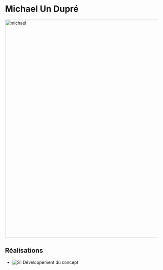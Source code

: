 # Michael Un Dupré

<img src="https://github.com/Ethereal-Creators/Instrumentum/blob/main/10_equipe/membre_x/michael_00000.jpg" alt="michael" width="720"/>

 ## Réalisations

 <!-- Une image par semaine de la réalisation dont tu es le plus fier avec une légende -->

* ![S1 Développement du concept](https://fakeimg.pl/400x400?text=Concept)
